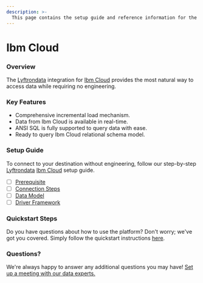 ```yaml
---
description: >-
  This page contains the setup guide and reference information for the Ibm Cloud source connector.
---
```


# Ibm Cloud

### Overview

The [Lyftrondata](https://www.lyftrondata.com/) integration for [Ibm Cloud](None) provides the most natural way to access data while requiring no engineering.

### Key Features

* Comprehensive incremental load mechanism.
* Data from Ibm Cloud is available in real-time.&#x20;
* ANSI SQL is fully supported to query data with ease.
* Ready to query Ibm Cloud relational schema model.

### Setup Guide

To connect to your destination without engineering, follow our step-by-step [Lyftrondata](https://www.lyftrondata.com/)  [Ibm Cloud](None) setup guide.

* [ ] [Prerequisite](prerequisite.md)
* [ ] [Connection Steps](connection-steps.md)
* [ ] [Data Model](data-model/erd.md)
* [ ] [Driver Framework](driver-framework/)

### Quickstart Steps

Do you have questions about how to use the platform? Don't worry; we've got you covered. Simply follow the quickstart instructions [here](../README.md).

### Questions? <a href="#questions" id="questions"></a>

We're always happy to answer any additional questions you may have! [Set up a meeting with our data experts.](https://www.lyftrondata.com/book-a-meeting/)

